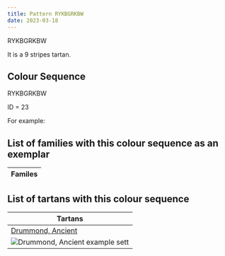 ```yaml
---
title: Pattern RYKBGRKBW
date: 2023-03-18
---
```

RYKBGRKBW

It is a 9 stripes tartan.


## Colour Sequence
RYKBGRKBW

ID = 23 

For example:


## List of families with this colour sequence as an exemplar

| Familes |
|---------------|


## List of tartans with this colour sequence

| Tartans |
|---------------|
| [Drummond, Ancient](/tartans/ln/2/b2/k2/r4/g14/b2/k4/y2/r/38)||
|![Drummond, Ancient example sett](/variants//ln/2/b2/k2/r4/g14/b2/k4/y2/r/38-b5480b0-g008000-k000000-lne0e0e0-rc00000-yf0c000/sett.png)|
